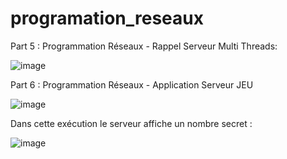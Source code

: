 # programation_reseaux
Part 5 : Programmation Réseaux - Rappel Serveur Multi Threads:

![image](https://user-images.githubusercontent.com/102218192/159684340-1b4f120d-5c1a-462b-8e39-3df005d93f18.png)

Part 6 : Programmation Réseaux - Application Serveur JEU

![image](https://user-images.githubusercontent.com/102218192/159687287-2ce269cf-000d-490d-b64f-6065cf19d256.png)

Dans cette exécution le serveur affiche un nombre secret :

![image](https://user-images.githubusercontent.com/102218192/159687863-409640d6-5705-4374-84fd-6bc0bbbb2845.png)


